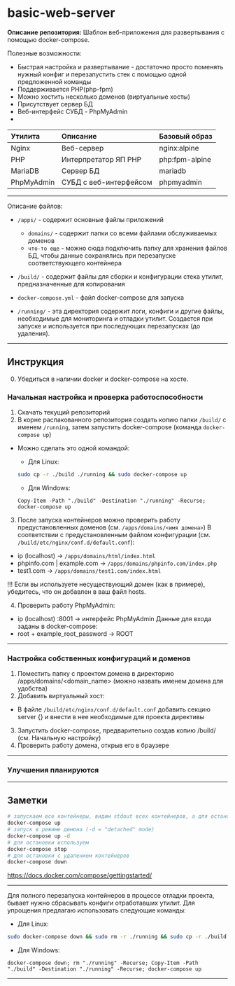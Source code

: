 # basic-web-server
**Описание репозитория:**
Шаблон веб-приложения для развертывания с помощью docker-compose.

Полезные возможности:
* Быстрая настройка и развертывание - достаточно просто поменять нужный конфиг и перезапустить стек с помощью одной предложенной команды
* Поддерживается PHP(php-fpm)
* Можно хостить несколько доменов (виртуальные хосты)
* Присутствует сервер БД
* Веб-интерфейс СУБД - PhpMyAdmin
* 

Утилита    | Описание               | Базовый образ
:----------|:-----------------------|:--------------
Nginx      | Веб-сервер             | nginx:alpine
PHP        | Интерпретатор ЯП PHP   | php:fpm-alpine
MariaDB    | Сервер БД              | mariadb
PhpMyAdmin | СУБД с веб-интерфейсом | phpmyadmin

***

Описание файлов:
* `/apps/` - содержит основные файлы приложений
  * `domains/` - содержит папки со всеми файлами обслуживаемых доменов
  * `что-то еще` - можно сюда подключить папку для хранения файлов БД, чтобы данные сохранялись при перезапуске соответствующего контейнера

* `/build/` - содержит файлы для сборки и конфигурации стека утилит, предназначенные для копирования 

* `docker-compose.yml` - файл docker-compose для запуска

* `/running/` - эта директория содержит логи, конфиги и другие файлы, необходимые для мониторинга и отладки утилит. Создается при запуске и используется при последующих перезапусках (до удаления).

***

## Инструкция

0) Убедиться в наличии docker и docker-compose на хосте.

### Начальная настройка и проверка работоспособности
1) Скачать текущий репозиторий
2) В корне распакованного репозитория создать копию папки `/build/` с именем `/running`, затем запустить docker-compose (команда `docker-compose up`)
* Можно сделать это одной командой:
    * Для Linux:
     ```bash
     sudo cp -r ./build ./running && sudo docker-compose up
     ```

    * Для Windows:
     ```shell
     Copy-Item -Path "./build" -Destination "./running" -Recurse; docker-compose up
     ```

3) После запуска контейнеров можно проверить работу предустановленных доменов (см. `/apps/domains/<имя домена>`)
В соответствии с предустановленным файлом конфигурации (см. `/build/etc/nginx/conf.d/default.conf`):
* ip (localhost)            -> `/apps/domains/html/index.html`
* phpinfo.com | example.com -> `/apps/domains/phpinfo.com/index.php`
* test1.com                 -> `/apps/domains/test1.com/index.html`

!!! Если вы используете несуществующий домен (как в примере), убедитесь, что он добавлен в ваш файл hosts.

4) Проверить работу PhpMyAdmin:
* ip (localhost)    :8001   -> интерфейс PhpMyAdmin
Данные для входа заданы в docker-compose:
* root + example_root_password      -> ROOT
<!-- * example_user + example_password   -> example_database -->

***

### Настройка собственных конфигураций и доменов

1) Поместить папку с проектом домена в директорию /apps/domains/<domain_name> (можно назвать именем домена для удобства)
2) Добавить виртуальный хост:
* В файле `/build/etc/nginx/conf.d/default.conf` добавить секцию server {} и внести в нее необходимые для проекта директивы
3) Запустить docker-compose, предварительно создав копию /build/ (см. Начальную настройку)
4) Проверить работу домена, открыв его в браузере

***

### Улучшения планируются

***

## Заметки

```bash
# запускаем все контейнеры, видим stdout всех контейнеров, а для остановки используем Ctrl+C
docker-compose up
# запуск в режиме демона (-d = "detached" mode)
docker-compose up -d
# для остановки используем 
docker-compose stop
# для остановки с удалением контейнеров 
docker-compose down
```
https://docs.docker.com/compose/gettingstarted/

***

Для полного перезапуска контейнеров в процессе отладки проекта, бывает нужно сбрасывать конфиги отработавших утилит.
Для упрощения предлагаю использовать следующие команды:
* Для Linux:
```bash
sudo docker-compose down && sudo rm -r ./running && sudo cp -r ./build ./running && sudo docker-compose up
```
* Для Windows:
```shell
docker-compose down; rm "./running" -Recurse; Copy-Item -Path "./build" -Destination "./running" -Recurse; docker-compose up
```

***
